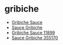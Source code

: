 # gribiche

 * [Gribiche Sauce](../../index/g/gribiche-sauce-11899.json)
 * [Sauce Gribiche](../../index/s/sauce-gribiche-355170.json)
 * [Gribiche Sauce 11899](../../index/g/gribiche-sauce-11899.json)
 * [Sauce Gribiche 355170](../../index/s/sauce-gribiche-355170.json)
